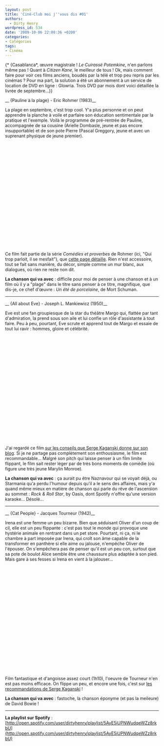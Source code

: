 ```yaml
---
layout: post
title: 'Ciné-Club moi j''vous dis #01'
authors:
  - Dirty Henry
wordpress_id: 534
date: '2009-10-06 22:08:36 +0200'
categories:
- Catégories
tags:
- Cinéma
---
```

{* {Casablanca*, œuvre magistrale ! *Le Cuirassé Potemkine*, n'en parlons même pas ! Quant à *Citizen Kane*, le meilleur de tous ! Ok, mais comment faire pour voir ces films anciens, boudés par la télé et trop peu repris par les cinémas ? Pour ma part, la solution a été un abonnement à un service de location de DVD en ligne : Glowria. Trois DVD par mois dont voici détaillée la livrée de septembre…}}

__ {Pauline à la plage} - Eric Rohmer (1983)__

La plage en septembre, c'est trop cool. Y'a plus personne et on peut apprendre la planche à voile et parfaire son éducation sentimentale par la pratique et l'exemple. Voilà le programme de pré-rentrée de Pauline, accompagnée de sa cousine (Arielle Dombasle, jeune et pas encore insupportable) et de son pote Pierre (Pascal Greggory, jeune et avec un suprenant physique de jeune premier).

<object width="500" height="340"><param name="movie" value="http://www.youtube.com/v/bowl-mBK1aA&hl=fr&fs=1&"></param><param name="allowFullScreen" value="true"></param><param name="allowscriptaccess" value="always"></param><embed src="http://www.youtube.com/v/bowl-mBK1aA&hl=fr&fs=1&" type="application/x-shockwave-flash" allowscriptaccess="always" allowfullscreen="true" width="500" height="340"></embed></object>

Ce film fait partie de la série *Comédies et proverbes* de Rohmer (ici, "Qui trop parloit, il se mesfait"), que [cette page détaille](http://archive.filmdeculte.com/coupdeprojo/filmo/rohmer.php). Rien n'est accessoire, tout se fait sans manière, du décor, simple comme un mur blanc, aux dialogues, où rien ne reste non dit.

__La chanson qui va avec__ : difficile pour moi de penser à une chanson et à un film où il y a "plage" dans le titre sans penser à ce titre, magnifique, que dis-je, ce chef d'œuvre : *Un été de porcelaine*, de Mort Schuman.

---- 

<img335>

__ {All about Eve} - Joseph L. Mankiewicz (1950)__

Eve est une fan groupiesque de la star du théâtre Margo qui, flattée par tant d'admiration, la prend sous son aile et lui confie un rôle d'assistante à tout faire. Peu à peu, pourtant, Eve scrute et apprend tout de Margo et essaie de tout lui ravir : hommes, gloire et célébrité.

<object width="425" height="344"><param name="movie" value="http://www.youtube.com/v/Eg-ckMup6SI&hl=fr&fs=1&"></param><param name="allowFullScreen" value="true"></param><param name="allowscriptaccess" value="always"></param><embed src="http://www.youtube.com/v/Eg-ckMup6SI&hl=fr&fs=1&" type="application/x-shockwave-flash" allowscriptaccess="always" allowfullscreen="true" width="425" height="344"></embed></object>

J'ai regardé ce film [sur les conseils que Serge Kaganski donne sur son blog](http://blogs.lesinrocks.com/s-kaganski/?p=204). Si je ne partage pas complètement son enthousiasme, le film est recommandable… Malgré son pitch qui laisse penser à un film limite flippant, le film sait rester léger par de très bons moments de comédie (où figure une très jeune Marylin Monroe).

__La chanson qui va avec__ : ça aurait pu être Naznavour qui se voyait déjà, ou Starmania qu'a perdu l'humour depuis qu'il a le sens des affaires, mais y'a quand même mieux en matière de chanson qui parle du rêve de l'ascension au sommet : *Rock & Roll Star*, by Oasis, dont Spotify n'offre qu'une version karaoke… Désolé…

----

<img336>

__ {Cat People} - Jacques Tourneur (1942)__

Irena est une femme un peu bizarre. Bien que séduisant Oliver d'un coup de cil, elle est un peu flippante : c'est pas tout le monde qui provoque une hystérie animale en rentrant dans un pet store. Pourtant, ni ça, ni le chambre à part imposée par Irena, qui croît son âme capable de la transformer en panthère si elle aime ou jalouse, n'empêche Oliver de l'épouser. On s'empêchera pas de penser qu'il est un peu con, surtout que sa pote de boulot Alice semble être une chaussure plus adaptée à son pied. Mais gare à ses fesses si Irena en vient à la jalouser… 

<object width="425" height="344"><param name="movie" value="http://www.youtube.com/v/_9xmUidNvw8&hl=fr&fs=1&"></param><param name="allowFullScreen" value="true"></param><param name="allowscriptaccess" value="always"></param><embed src="http://www.youtube.com/v/_9xmUidNvw8&hl=fr&fs=1&" type="application/x-shockwave-flash" allowscriptaccess="always" allowfullscreen="true" width="425" height="344"></embed></object>

Film fantastique et d'angoisse assez court (1h10), l'oeuvre de Tourneur n'en est pas moins efficace. On flippe un peu, et encore une fois, c'est sur [les recommandations de Serge Kaganski](http://blogs.lesinrocks.com/s-kaganski/?p=206) !

__La chanson qui va avec__ : fastoche, la chanson éponyme (et pas la meileure) de David Bowie !

----

__La playlist sur Spotify__ : [http://open.spotify.com/user/dirtyhenry/playlist/5AyE5iUPNWudqeWZz8rkbU](http://open.spotify.com/user/dirtyhenry/playlist/5AyE5iUPNWudqeWZz8rkbU)
